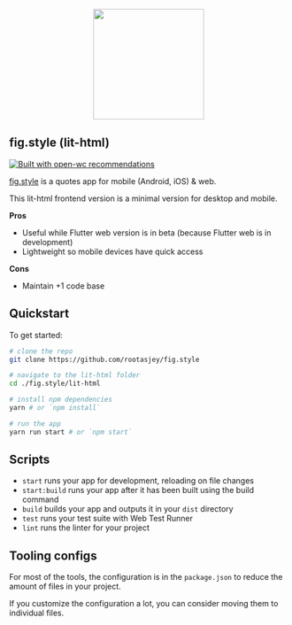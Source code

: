<p align="center">
  <img width="200" src="../web/icons/icon-512.png"></img>
</p>

## fig.style (lit-html)

[![Built with open-wc recommendations](https://img.shields.io/badge/built%20with-open--wc-blue.svg)](https://github.com/open-wc)

[fig.style](https://fig.style) is a quotes app for mobile (Android, iOS) & web.

This lit-html frontend version is a minimal version for desktop and mobile.

**Pros**

* Useful while Flutter web version is in beta (because Flutter web is in development)
* Lightweight so mobile devices have quick access

**Cons**

* Maintain +1 code base

## Quickstart

To get started:

```sh
# clone the repo
git clone https://github.com/rootasjey/fig.style

# navigate to the lit-html folder
cd ./fig.style/lit-html

# install npm dependencies
yarn # or `npm install`

# run the app
yarn run start # or `npm start`
```

## Scripts

- `start` runs your app for development, reloading on file changes
- `start:build` runs your app after it has been built using the build command
- `build` builds your app and outputs it in your `dist` directory
- `test` runs your test suite with Web Test Runner
- `lint` runs the linter for your project

## Tooling configs

For most of the tools, the configuration is in the `package.json` to reduce the amount of files in your project.

If you customize the configuration a lot, you can consider moving them to individual files.